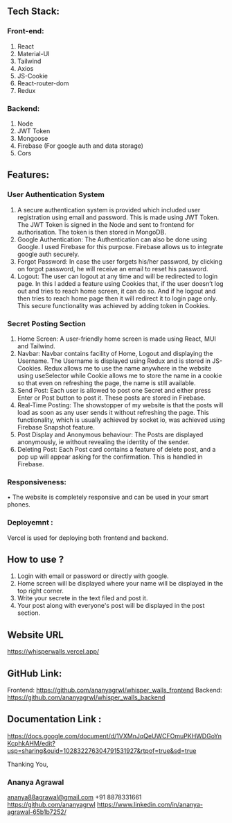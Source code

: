 ## Tech Stack: 

 ### Front-end:
 1. React
 2. Material-UI
 3. Tailwind
 4. Axios
 5. JS-Cookie
 6. React-router-dom
 7. Redux
    
### Backend:
1. Node
2. JWT Token
3. Mongoose
4. Firebase (For google auth and data storage)
5. Cors

## Features: 
### User Authentication System 
1. A secure authentication system is provided which included user registration using email and password. This is made using JWT Token. The JWT Token is signed in the Node and sent to frontend for authorisation. The token is then stored in MongoDB.
2. Google Authentication: The Authentication can also be done using Google. I used Firebase for this purpose. Firebase allows us to integrate google auth securely.
3. Forgot Password: In case the user forgets his/her password, by clicking on forgot password, he will receive an email to reset his password.
4. Logout: The user can logout at any time and will be redirected to login page. In this I added a feature using Cookies that, if the user doesn’t log out and tries to reach home screen, it can do so. And if he logout and then tries to reach home page then it will redirect it to login page only. This secure functionality was achieved by adding token in Cookies.


### Secret Posting Section
1. Home Screen: A user-friendly home screen is made using React, MUI and Tailwind.
2. Navbar: Navbar contains facility of Home, Logout and displaying the Username. The Username is displayed using Redux and is stored in JS-Cookies. Redux allows me to use the name anywhere in the website using useSelector while Cookie allows me to store the name in a cookie so that even on refreshing the page, the name is still available.
3. Send Post: Each user is allowed to post one Secret and either press Enter or Post button to post it. These posts are stored in Firebase.
4. Real-Time Posting: The showstopper of my website is that the posts will load as soon as any user sends it without refreshing the page. This functionality, which is usually achieved by socket io, was achieved using Firebase Snapshot feature.
5. Post Display and Anonymous behaviour: The Posts are displayed anonymously, ie without revealing the identity of the sender.
6. Deleting Post: Each Post card contains a feature of delete post, and a pop up will appear asking for the confirmation. This is handled in Firebase.


### Responsiveness:
•	The website is completely responsive and can be used in your smart phones.


### Deployemnt : 
Vercel is used for deploying both frontend and backend.


## How to use ?
1. Login with email or password or directly with google.
2. Home screen will be displayed where your name will be displayed in the top right corner.
3. Write your secrete in the text filed and post it.
4. Your post along with everyone's post will be displayed in the post section.

## Website URL
https://whisperwalls.vercel.app/

## GitHub Link:
Frontend: https://github.com/ananyagrwl/whisper_walls_frontend
Backend: https://github.com/ananyagrwl/whisper_walls_backend

## Documentation Link :
https://docs.google.com/document/d/1VXMnJqQeUWCFOmuPKHWDGoYnKcphkAHM/edit?usp=sharing&ouid=102832276304791531927&rtpof=true&sd=true


Thanking You,
### Ananya Agrawal
ananya88agrawal@gmail.com
+91 8878331661
https://github.com/ananyagrwl
https://www.linkedin.com/in/ananya-agrawal-65b1b7252/



